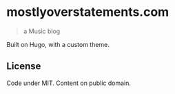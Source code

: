 # mostlyoverstatements.com

> a Music blog

Built on Hugo, with a custom theme.

## License

Code under MIT. Content on public domain.
